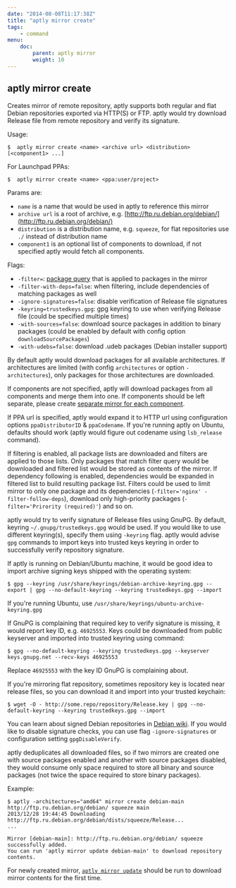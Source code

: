 ```yaml
---
date: "2014-08-08T11:17:38Z"
title: "aptly mirror create"
tags:
    - command
menu:
    doc:
        parent: aptly mirror
        weight: 10
---
```


aptly mirror create
-------------------

Creates mirror of remote repository, aptly supports both regular and
flat Debian repositories exported via HTTP(S) or FTP. aptly would try download
Release file from remote repository and verify its signature.

Usage:

    $  aptly mirror create <name> <archive url> <distribution> [<component1> ...]

For Launchpad PPAs:

    $  aptly mirror create <name> <ppa:user/project>

Params are:

-   `name` is a name that would be used in aptly to reference this
    mirror
-   `archive url` is a root of archive, e.g.
    [http://ftp.ru.debian.org/debian/](http://ftp.ru.debian.org/debian/)
-   `distribution` is a distribution name, e.g. `squeeze`, for flat
    repositories use `./` instead of distribution name
-   `component1` is an optional list of components to download, if not
    specified aptly would fetch all components.

Flags:

-   `-filter=`: [package query](/doc/feature/query/) that is applied to
    packages in the mirror
-   `-filter-with-deps=false`: when filtering, include dependencies of
    matching packages as well
-   `-ignore-signatures=false`: disable verification of Release file
    signatures
-   `-keyring=trustedkeys.gpg`: gpg keyring to use when verifying
    Release file (could be specified multiple times)
-   `-with-sources=false`: download source packages in addition to
    binary packages (could be enabled by default with config option
    `downloadSourcePackages`)
-   `-with-udebs=false`: download .udeb packages (Debian installer
    support)

By default aptly would download packages for all available
architectures. If architectures are limited (with config `architectures`
or option `-architectures`), only packages for those architectures are
downloaded.

If components are not specified, aptly will download packages from all
components and merge them into one. If components should
be left separate, please create [separate mirror for each component](/doc/feature/multi-component/).

If PPA url is specified, aptly would expand it to HTTP url using
configuration options `ppaDistributorID` & `ppaCodename`. If you're
running aptly on Ubuntu, defaults should work (aptly would figure out
codename using `lsb_release` command).

If filtering is enabled, all package lists are downloaded and filters
are applied to those lists. Only packages that match filter query would
be downloaded and filtered list would be stored as contents of the mirror. If
dependency following is enabled, dependencies would be expanded in
filtered list to build resulting package list. Filters could be used to
limit mirror to only one package and its dependencies
(`-filter='nginx' -filter-follow-deps`), download only high-priority
packages (`-filter='Prirority (required)'`) and so on.

aptly would try to verify signature of Release files using GnuPG. By
default, keyring `~/.gnupg/trustedkeys.gpg` would be used. If you would
like to use different keyring(s), specify them using `-keyring` flag.
aptly would advise `gpg` commands to import keys into trusted keys
keyring in order to successfully verify repository signature.

If aptly is running on Debian/Ubuntu machine, it would be good idea to import
archive signing keys shipped with the operating system:

    $ gpg --keyring /usr/share/keyrings/debian-archive-keyring.gpg --export | gpg --no-default-keyring --keyring trustedkeys.gpg --import

If you're running Ubuntu, use
`/usr/share/keyrings/ubuntu-archive-keyring.gpg`

If GnuPG is complaining that required key to verify signature is
missing, it would report key ID, e.g. `46925553`. Keys could be
downloaded from public keyserver and imported into trusted keyring using
command:

    $ gpg --no-default-keyring --keyring trustedkeys.gpg --keyserver keys.gnupg.net --recv-keys 46925553

Replace `46925553` with the key ID GnuPG is complaining about.

If you're mirroring flat repository, sometimes repository key is located
near release files, so you can download it and import into your trusted
keychain:

    $ wget -O - http://some.repo/repository/Release.key | gpg --no-default-keyring --keyring trustedkeys.gpg --import

You can learn about signed Debian repositories in [Debian wiki](https://wiki.debian.org/SecureApt).
If you would like to disable signature checks, you can use flag `-ignore-signatures` or configuration
setting `gpgDisableVerify`.

aptly deduplicates all downloaded files, so if two mirrors are created
one with source packages enabled and another with source packages
disabled, they would consume only space required to store all binary and
source packages (not twice the space required to store binary packages).

Example:

    $ aptly -architectures="amd64" mirror create debian-main http://ftp.ru.debian.org/debian/ squeeze main
    2013/12/28 19:44:45 Downloading http://ftp.ru.debian.org/debian/dists/squeeze/Release...
    ...

    Mirror [debian-main]: http://ftp.ru.debian.org/debian/ squeeze successfully added.
    You can run 'aptly mirror update debian-main' to download repository contents.

For newly created mirror, [`aptly mirror update`](/doc/aptly/mirror/update/) should be run
to download mirror contents for the first time.
